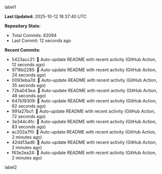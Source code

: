 
label1 
<!-- ACTIVITY_START -->
**Last Updated:** 2025-10-12 18:37:40 UTC

**Repository Stats:**
- Total Commits: 82094
- Last Commit: 12 seconds ago

**Recent Commits:**
- 5423acc21: 🤖 Auto-update README with recent activity (GitHub Action, 12 seconds ago)
- 9716b2285: 🤖 Auto-update README with recent activity (GitHub Action, 24 seconds ago)
- 0093eba7d: 🤖 Auto-update README with recent activity (GitHub Action, 35 seconds ago)
- 72ba043ea: 🤖 Auto-update README with recent activity (GitHub Action, 48 seconds ago)
- 647b19309: 🤖 Auto-update README with recent activity (GitHub Action, 62 seconds ago)
- 991a27bcf: 🤖 Auto-update README with recent activity (GitHub Action, 72 seconds ago)
- 3e344c4fc: 🤖 Auto-update README with recent activity (GitHub Action, 83 seconds ago)
- ac202a7f0: 🤖 Auto-update README with recent activity (GitHub Action, 2 minutes ago)
- 42dd13ad6: 🤖 Auto-update README with recent activity (GitHub Action, 2 minutes ago)
- f63e2ea24: 🤖 Auto-update README with recent activity (GitHub Action, 2 minutes ago)
<!-- ACTIVITY_END -->

label2
